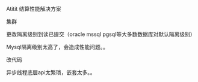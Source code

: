 Atitit 结算性能解决方案


集群

更改隔离级别到读已提交（oracle mssql pgsql等大多数数据库对默认隔离级别）

Mysql隔离级别太高了，会造成性能问题。。




改代码 

异步线程底层api太繁琐，嵌套太多。。
